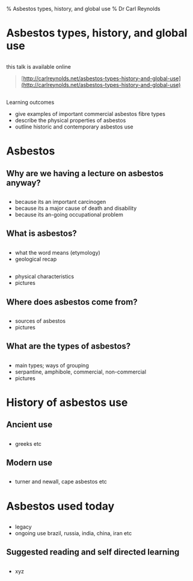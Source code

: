 % Asbestos types, history, and global use
% Dr Carl Reynolds

# Asbestos types, history, and global use

##

this talk is available online

> [http://carlreynolds.net/asbestos-types-history-and-global-use](http://carlreynolds.net/asbestos-types-history-and-global-use)


## 

Learning outcomes

- give examples of important commercial asbestos fibre types
- describe the physical properties of asbestos
- outline historic and contemporary asbestos use

# Asbestos

## Why are we having a lecture on asbestos anyway?

##

- because its an important carcinogen
- because its a major cause of death and disability 
- because its an-going occupational problem 

## What is asbestos?

##

- what the word means (etymology)
- geological recap

##

- physical characteristics
- pictures

## Where does asbestos come from?

##

- sources of asbestos
- pictures

## What are the types of asbestos?

##

- main types; ways of grouping
- serpantine, amphibole, commercial, non-commercial
- pictures

# History of asbestos use

## Ancient use

##

- greeks etc

## Modern use

##

- turner and newall, cape asbestos etc

# Asbestos used today 

##

- legacy 
- ongoing use brazil, russia, india, china, iran etc

## Suggested reading and self directed learning

##

- xyz





